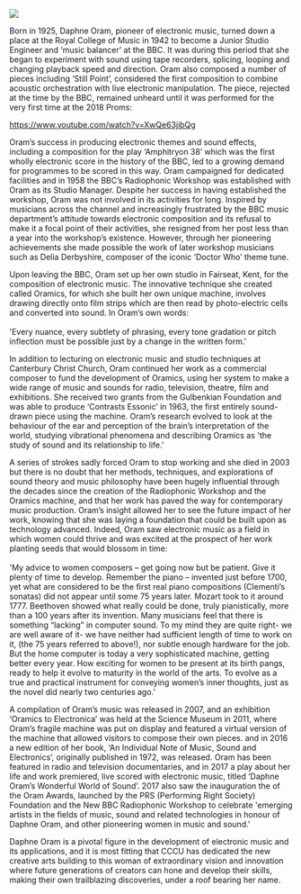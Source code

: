 <a href="https://juncture-digital.org"><img src="https://juncture-digital.org/images/ve-button.png"></a>
<param ve-config title="Daphne Oram (1925–2003)" author="Emma Latham" layout="vtl" banner="https://upload.wikimedia.org/wikipedia/commons/7/71/Manna_Oast%2C_Oast_Court%2C_Yalding%2C_Kent_-_geograph.org.uk_-_2369693.jpg" attribution="Manna Oast, Oast Court, Yalding, Kent by Oast House Archive" license="CC BY-SA 2.0">

<param ve-entity eid=“Q2051722” aliases=“Yalding”>

Born in 1925, Daphne Oram, pioneer of electronic music, turned down a place at the Royal College of Music in 1942 to become a Junior Studio Engineer and ‘music balancer’ at the BBC. It was during this period that she began to experiment with sound using tape recorders, splicing, looping and changing playback speed and direction. Oram also composed a number of pieces including ‘Still Point’, considered the first composition to combine acoustic orchestration with live electronic manipulation. The piece, rejected at the time by the BBC, remained unheard until it was performed for the very first time at the 2018 Proms:

https://www.youtube.com/watch?v=XwQe63jibQg

Oram’s success in producing electronic themes and sound effects, including a composition for the play ‘Amphitryon 38’ which was the first wholly electronic score in the history of the BBC, led to a growing demand for programmes to be scored in this way. Oram campaigned for dedicated facilities and in 1958 the BBC’s Radiophonic Workshop was established with Oram as its Studio Manager. Despite her success in having established the workshop, Oram was not involved in its activities for long. Inspired by musicians across the channel and increasingly frustrated by the BBC music department’s attitude towards electronic composition and its refusal to make it a focal point of their activities, she resigned from her post less than a year into the workshop’s existence. However, through her pioneering achievements she made possible the work of later workshop musicians such as Delia Derbyshire, composer of the iconic ‘Doctor Who’ theme tune.

Upon leaving the BBC, Oram set up her own studio in Fairseat, Kent, for the composition of electronic music. The innovative technique she created called Oramics, for which she built her own unique machine, involves drawing directly onto film strips which are then read by photo-electric cells and converted into sound. In Oram’s own words:
<br><br>
'Every nuance, every subtlety of phrasing, every tone gradation or pitch inflection must be possible just by a change in the written form.'

In addition to lecturing on electronic music and studio techniques at Canterbury Christ Church, Oram continued her work as a commercial composer to fund the development of Oramics, using her system to make a wide range of music and sounds for radio, television, theatre, film and exhibitions. She received two grants from the Gulbenkian Foundation and was able to produce ‘Contrasts Essonic’ in 1963, the first entirely sound-drawn piece using the machine. Oram’s research evolved to look at the behaviour of the ear and perception of the brain’s interpretation of the world, studying vibrational phenomena and describing Oramics as 'the study of sound and its relationship to life.'
<param ve-image url="https://upload.wikimedia.org/wikipedia/commons/3/3a/Oramics_waveform_slide.jpg" label="Oramics waveform slides painted by Daphne Oram, 1965–80" attribution="tpholland, via Wikimedia Commons" license="CC BY 2.0">

A series of strokes sadly forced Oram to stop working and she died in 2003 but there is no doubt that her methods, techniques, and explorations of sound theory and music philosophy have been hugely influential through the decades since the creation of the Radiophonic Workshop and the Oramics machine, and that her work has paved the way for contemporary music production. Oram’s insight allowed her to see the future impact of her work, knowing that she was laying a foundation that could be built upon as technology advanced. Indeed, Oram saw electronic music as a field in which women could thrive and was excited at the prospect of her work planting seeds that would blossom in time:
<br><br>
'My advice to women composers – get going now but be patient. Give it plenty of time to develop. Remember the piano – invented just before 1700, yet what are considered to be the first real piano compositions (Clementi’s sonatas) did not appear until some 75 years later. Mozart took to it around 1777. Beethoven showed what really could be done, truly pianistically, more than a 100 years after its invention. Many musicians feel that there is something “lacking” in computer sound. To my mind they are quite right- we are well aware of it- we have neither had sufficient length of time to work on it, (the 75 years referred to above!), nor subtle enough hardware for the job. But the home computer is today a very sophisticated machine, getting better every year. How exciting for women to be present at its birth pangs, ready to help it evolve to maturity in the world of the arts. To evolve as a true and practical instrument for conveying women’s inner thoughts, just as the novel did nearly two centuries ago.'

A compilation of Oram’s music was released in 2007, and an exhibition ‘Oramics to Electronica’ was held at the Science Museum in 2011, where Oram’s fragile machine was put on display and featured a virtual version of the machine that allowed visitors to compose their own pieces.  and in 2016 a new edition of her book, ‘An Individual Note of Music, Sound and Electronics’, originally published in 1972, was released. Oram has been featured in radio and television documentaries, and in 2017 a play about her life and work premiered, live scored with electronic music, titled ‘Daphne Oram’s Wonderful World of Sound’. 2017 also saw the inauguration the of the Oram Awards, launched by the PRS (Performing Right Society) Foundation and the New BBC Radiophonic Workshop to celebrate 'emerging artists in the fields of music, sound and related technologies in honour of Daphne Oram, and other pioneering women in music and sound.'



Daphne Oram is a pivotal figure in the development of electronic music and its applications, and it is most fitting that CCCU has dedicated the new creative arts building to this woman of extraordinary vision and innovation where future generations of creators can hone and develop their skills, making their own trailblazing discoveries, under a roof bearing her name.
